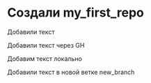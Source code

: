 ﻿# Создали my_first_repo

Добавили текст

Добавили текст через GH

Добавим текст локально

Добавили текст в новой ветке new_branch